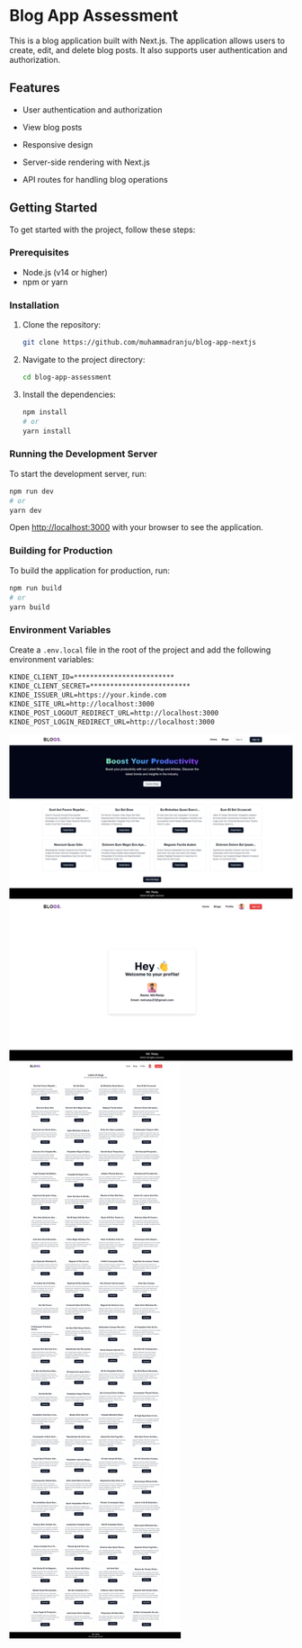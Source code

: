 # Blog App Assessment

This is a blog application built with Next.js. The application allows users to create, edit, and delete blog posts. It also supports user authentication and authorization.

## Features

- User authentication and authorization
- View blog posts

- Responsive design
- Server-side rendering with Next.js
- API routes for handling blog operations

## Getting Started

To get started with the project, follow these steps:

### Prerequisites

- Node.js (v14 or higher)
- npm or yarn

### Installation

1. Clone the repository:

   ```bash
   git clone https://github.com/muhammadranju/blog-app-nextjs
   ```

2. Navigate to the project directory:

   ```bash
   cd blog-app-assessment
   ```

3. Install the dependencies:

   ```bash
   npm install
   # or
   yarn install
   ```

### Running the Development Server

To start the development server, run:

```bash
npm run dev
# or
yarn dev
```

Open [http://localhost:3000](http://localhost:3000) with your browser to see the application.

### Building for Production

To build the application for production, run:

```bash
npm run build
# or
yarn build
```

### Environment Variables

Create a `.env.local` file in the root of the project and add the following environment variables:

```
KINDE_CLIENT_ID=*************************
KINDE_CLIENT_SECRET=*************************
KINDE_ISSUER_URL=https://your.kinde.com
KINDE_SITE_URL=http://localhost:3000
KINDE_POST_LOGOUT_REDIRECT_URL=http://localhost:3000
KINDE_POST_LOGIN_REDIRECT_URL=http://localhost:3000

```

![Screenshot 1](./public/1.jpeg)
![Screenshot 2](./public/2.jpeg)
![Screenshot 3](./public/3.jpeg)

